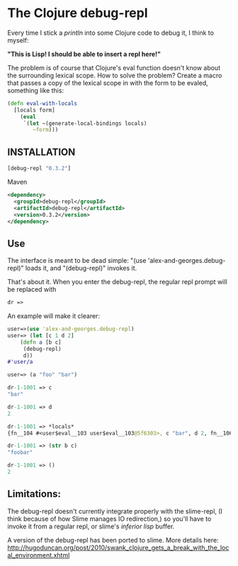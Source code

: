# The Clojure debug-repl 

Every time I stick a _println_ into some Clojure code to debug it, I
think to myself:

__"This is Lisp! I should be able to insert a repl here!"__

The problem is of course that Clojure's eval function doesn't know
about the surrounding lexical scope.  How to solve the problem?
Create a macro that passes a copy of the lexical scope in with the
form to be evaled, something like this:

```clojure
(defn eval-with-locals
  [locals form]
    (eval
     `(let ~(generate-local-bindings locals)
        ~form)))
```
## INSTALLATION
```clojure
[debug-repl "0.3.2"]
```

Maven
```xml
<dependency>
  <groupId>debug-repl</groupId>
  <artifactId>debug-repl</artifactId>
  <version>0.3.2</version>
</dependency>
```

## Use
The interface is meant to be dead simple:
"(use 'alex-and-georges.debug-repl)" loads it, and "(debug-repl)" invokes it.

That's about it.  When you enter the debug-repl, the regular
repl prompt will be replaced with 

```clojure
dr =>
```

An example will make it clearer:

```clojure
user=>(use 'alex-and-georges.debug-repl)
user=> (let [c 1 d 2]
    (defn a [b c]
     (debug-repl)
     d))
#'user/a

user=> (a "foo" "bar")

dr-1-1001 => c
"bar"

dr-1-1001 => d
2

dr-1-1001 => *locals*
{fn__104 #<user$eval__103 user$eval__103@5f6303>, c "bar", d 2, fn__106 #<user$eval__103$a__105 user$eval__103$a__105@179dce4>, b "foo", counter__56__auto__ 1001}

dr-1-1001 => (str b c)
"foobar"

dr-1-1001 => ()
2
```

## Limitations:
The debug-repl doesn't currently integrate properly
with the slime-repl, (I think because of how Slime manages IO
redirection,) so you'll have to invoke it from a regular repl, or
slime's *inferior lisp* buffer.

A version of the debug-repl has been ported to slime.  More details
here:
http://hugoduncan.org/post/2010/swank_clojure_gets_a_break_with_the_local_environment.xhtml

